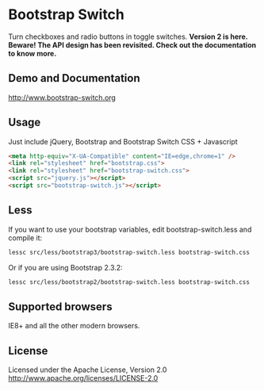 Bootstrap Switch
================

Turn checkboxes and radio buttons in toggle switches.
**Version 2 is here. Beware! The API design has been revisited. Check out the documentation to know more.**

Demo and Documentation
----------------------
http://www.bootstrap-switch.org

Usage
-----
Just include jQuery, Bootstrap and Bootstrap Switch CSS + Javascript

``` html
<meta http-equiv="X-UA-Compatible" content="IE=edge,chrome=1" />
<link rel="stylesheet" href="bootstrap.css">
<link rel="stylesheet" href="bootstrap-switch.css">
<script src="jquery.js"></script>
<script src="bootstrap-switch.js"></script>
```

Less
----
If you want to use your bootstrap variables, edit bootstrap-switch.less and compile it:

``` bash
lessc src/less/bootstrap3/bootstrap-switch.less bootstrap-switch.css
```

Or if you are using Bootstrap 2.3.2:

``` bash
lessc src/less/bootstrap2/bootstrap-switch.less bootstrap-switch.css
```

Supported browsers
------------------
IE8+ and all the other modern browsers.

License
-------
Licensed under the Apache License, Version 2.0
http://www.apache.org/licenses/LICENSE-2.0
